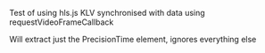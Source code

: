 
Test of using hls.js KLV synchronised with data using requestVideoFrameCallback

Will extract just the PrecisionTime element, ignores everything else
